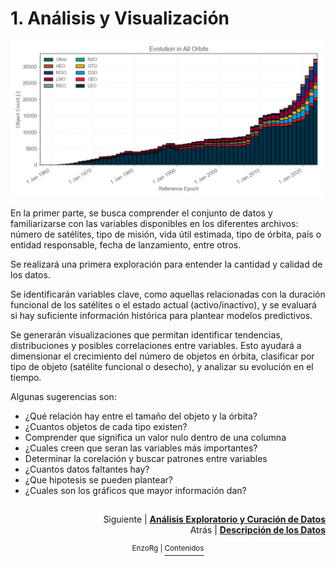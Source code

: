 # 1. Análisis y Visualización

<img src="../data/images/evolution_in_all_orbits.jpeg" alt="Evolución según las órbitas" width="500"/>  

En la primer parte, se busca comprender el conjunto de datos y familiarizarse con las variables disponibles en los diferentes archivos: número de satélites, tipo de misión, vida útil estimada, tipo de órbita, país o entidad responsable, fecha de lanzamiento, entre otros. 

Se realizará una primera exploración para entender la cantidad y calidad de los datos. 

Se identificarán variables clave, como aquellas relacionadas con la duración funcional de los satélites o el estado actual (activo/inactivo), y se evaluará si hay suficiente información histórica para plantear modelos predictivos.

Se generarán visualizaciones que permitan identificar tendencias, distribuciones y posibles correlaciones entre variables. Esto ayudará a dimensionar el crecimiento del número de objetos en órbita, clasificar por tipo de objeto (satélite funcional o desecho), y analizar su evolución en el tiempo.

Algunas sugerencias son:
- ¿Qué relación hay entre el tamaño del objeto y la órbita?
- ¿Cuantos objetos de cada tipo existen? 
- Comprender que significa un valor nulo dentro de una columna
- ¿Cuales creen que seran las variables más importantes?
- Determinar la corelación y buscar patrones entre variables
- ¿Cuantos datos faltantes hay?
- ¿Que hipotesis se pueden plantear?
- ¿Cuales son los gráficos que mayor información dan? 

##
<p align="right">Siguiente | <b><a href="analisis_exploratorio.md">Análisis Exploratorio y Curación de Datos</a></b>
<br/>
Atrás | <b><a href="dataset.md">Descripción de los Datos</a></p>

</b><p align="center"><sup> EnzoRg | </sup><a href="../README.md"><sup>Contenidos</sup></a></p>

